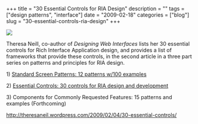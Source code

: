 +++
title = "30 Essential Controls for RIA Design"
description = ""
tags = ["design patterns", "interface"]
date = "2009-02-18"
categories = ["blog"]
slug = "30-essential-controls-ria-design"
+++



  <div class="notebook-screenshot"><a href="http://theresaneil.wordpress.com/2009/02/04/30-essential-controls/"><img src="//media.konigi.com/notebook/theresaneil-30-essential-controls.jpg" class="notebook-image" /></a></div><p>Theresa Neill, co-author of <i>Designing Web Interfaces</i> lists her 30 essential controls</a> for Rich Interface Application design, and provides a list of frameworks that provide these controls, in the second article in a three part series on patterns and principles for RIA design.</p>
<p>1) <a href="http://theresaneil.wordpress.com/2009/01/17/designing-web-interfaces-12-screen-patterns/">Standard Screen Patterns: 12 patterns w/100 examples</a></p>
<p>2) <a href="http://theresaneil.wordpress.com/2009/02/04/30-essential-controls/">Essential Controls: 30 controls for RIA design and development</a></p>
<p>3) Components for Commonly Requested Features: 15 patterns and examples (Forthcoming)</p>
    
  <a href="http://theresaneil.wordpress.com/2009/02/04/30-essential-controls/">http://theresaneil.wordpress.com/2009/02/04/30-essential-controls/</a>
